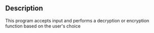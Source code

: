## Description

This program accepts input and performs a decryption or encryption function based on the user's choice